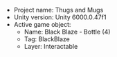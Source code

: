                                                                                                                                                                                                                                                                                                                                                                                                                                                                                                                                  
<!-- UNITY CODE ASSIST INSTRUCTIONS START -->
- Project name: Thugs and Mugs
- Unity version: Unity 6000.0.47f1
- Active game object:
  - Name: Black Blaze - Bottle (4)
  - Tag: BlackBlaze
  - Layer: Interactable
<!-- UNITY CODE ASSIST INSTRUCTIONS END -->